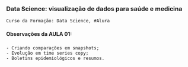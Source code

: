 ### Data Science: visualização de dados para saúde e medicina
    Curso da Formação: Data Science, #Alura

#### Observações da AULA 01:

###
    - Criando comparações em snapshots;
    - Evolução em time series copy;
    - Boletins epidemiológicos e resumos.
